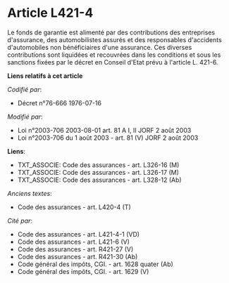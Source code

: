 # Article L421-4

Le fonds de garantie est alimenté par des contributions des entreprises d'assurance, des automobilistes assurés et des
responsables d'accidents d'automobiles non bénéficiaires d'une assurance. Ces diverses contributions sont liquidées et
recouvrées dans les conditions et sous les sanctions fixées par le décret en Conseil d'Etat prévu à l'article L. 421-6.

**Liens relatifs à cet article**

_Codifié par_:

  - Décret n°76-666 1976-07-16

_Modifié par_:

  - Loi n°2003-706 2003-08-01 art. 81 A I, II JORF 2 août 2003
  - Loi n°2003-706 du 1 août 2003 - art. 81 (V) JORF 2 août 2003

**Liens**:

  - TXT_ASSOCIE: Code des assurances - art. L326-16 (M)
  - TXT_ASSOCIE: Code des assurances - art. L326-17 (M)
  - TXT_ASSOCIE: Code des assurances - art. L328-12 (Ab)

_Anciens textes_:

  - Code des assurances - art. L420-4 (T)

_Cité par_:

  - Code des assurances - art. L421-4-1 (VD)
  - Code des assurances - art. L421-6 (V)
  - Code des assurances - art. R421-27 (V)
  - Code des assurances - art. R421-30 (Ab)
  - Code général des impôts, CGI. - art. 1628 quater (Ab)
  - Code général des impôts, CGI. - art. 1629 (V)
